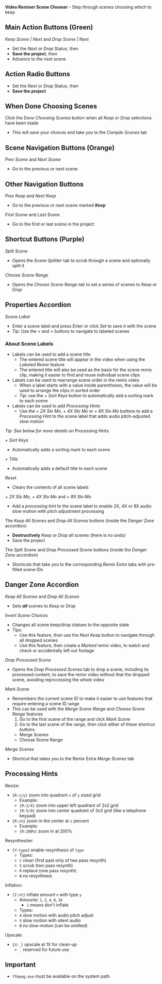 **Video Remixer Scene Chooser** - Step through scenes choosing which to keep

## Main Action Buttons (Green)
_Keep Scene | Next_ and _Drop Scene | Next_
- Set the _Next_ or _Drop_ Status, then
- **Save the project**, then
- Advance to the next scene

## Action Radio Buttons
- Set the _Next_ or _Drop_ Status, then
- **Save the project**

## When Done Choosing Scenes
Click the _Done Choosing Scenes_ button when all _Keep_ or _Drop_ selections have been made
- This will save your choices and take you to the _Compile Scenes_ tab

## Scene Navigation Buttons (Orange)
_Prev Scene_ and _Next Scene_
- Go to the previous or next scene

## Other Navigation Buttons
_Prev Keep_ and _Next Keep_
- Go to the previous or next scene marked **_Keep_**

_First Scene_ and _Last Scene_
- Go to the first or last scene in the project

## Shortcut Buttons (Purple)
_Split Scene_
- Opens the _Scene Splitter_ tab to scrub through a scene and optionally split it

_Choose Scene Range_
- Opens the _Choose Scene Range_ tab to set a series of scenes to _Keep_ or _Drop_

## Properties Accordion
_Scene Label_
- Enter a scene label and press _Enter_ or click _Set_ to save it with the scene
- _Tip:_ Use the < and > buttons to navigate to labeled scenes

### About Scene Labels
- Labels can be used to add a scene title
  - The entered scene title will appear in the video when using the _Labeled Remix_ feature
  - The entered title will also be used as the basis for the scene remix clip, making it easier to find and reuse individual scene clips
- Labels can be used to rearrange scene order in the remix video
  - When a label starts with a value inside parentheses, the value will be used to arrange the clips in sorted order
  - _Tip:_ use the _+ Sort Keys_ button to automatically add a sorting mark to each scene
- Labels can be used to add _Processing Hints_
  - Use the _+ 2X Slo Mo_, _+ 4X Slo Mo_ or _+ 8X Slo Mo_ buttons to add a _Processing Hint_ to the scene label that adds audio pitch-adjusted slow motion

_Tip: See below for more details on_ Processing Hints

_+ Sort Keys_
- Automatically adds a sorting mark to each scene

_+ Title_
- Automatically adds a default title to each scene

_Reset_
- Clears the contents of all scene labels

_+ 2X Slo Mo_, _+ 4X Slo Mo_ and _+ 8X Slo Mo_
- Add a _processing hint_ to the scene label to enable 2X, 4X or 8X audio slow motion with pitch adjustment processing

The _Keep All Scenes_ and _Drop All Scenes_ buttons (inside the _Danger Zone_ accordion)
- **Destructively** _Keep_ or _Drop_ all scenes (there is no undo)
- Save the project

The _Split Scene_ and _Drop Processed Scene_ buttons (inside the _Danger Zone_ accordion)
- Shortcuts that take you to the corresponding _Remix Extra_ tabs with pre-filled scene IDs

## Danger Zone Accordion

_Keep All Scenes_ and _Drop All Scenes_
- Sets **_all_** scenes to _Keep_ or _Drop_

_Invert Scene Choices_
- Changes all scene keep/drop statues to the opposite state
- _Tips:_
  - Use this feature, then use the _Next Keep_ button to navigate through all dropped scenes
  - Use this feature, then create a _Marked_ remix video, to watch and check or accidentally left out footage

_Drop Processed Scene_
- Opens the _Drop Processed Scenes_ tab to drop a scene, including its processed content, to save the remix video without that the dropped scene, avoiding reprocessing the whole video

_Mark Scene_
- Remembers the current scene ID to make it easier to use features that require entering a scene ID range
- This can be used with the _Merge Scene Range_ and _Choose Scene Range_ features
  1. Go to the first scene of the range and click _Mark Scene_
  1. Go to the last scene of the range, then click either of these shortcut buttons
    - Merge Scenes
    - Choose Scene Range

_Merge Scenes_
- Shortcut that takes you to the Remix Extra _Merge Scenes_ tab

## Processing Hints

Resize:
- `{R:x/y}` zoom into quadrant `x` of `y` sized grid
  - Example:
  - `{R:1/4}` zoom into upper left quadrant of 2x2 grid
  - `{R:5/9}` zoom into center quadrant of 3x3 grid (like a telephone keypad)
- `{R:z%}` zoom in the center at `z` percent
  - Example:
  - `{R:200%}` zoom in at 200%

Resynthesize:
- `{Y:type}` enable resynthesis of `type`
  - Types:
  - `C` clean (first past only of two pass resynth)
  - `S` scrub (two pass resynth)
  - `R` replace (one pass resynth)
  - `N` no resynthesis

Inflation:
- `{I:nt}` inflate amount `n` with type `y`
  - Amounts: `1`, `2`, `4`, `8`, `16`
    - `1` means don't inflate
  - Types:
  - `A` slow motion with audio pitch adjust
  - `S` slow motion with silent audio
  - `N` no slow motion (can be omitted)

Upscale:
- `{U:_}` upscale at 1X for clean-up
  - `_` reserved for future use

## Important
- `ffmpeg.exe` must be available on the system path
